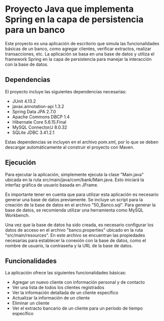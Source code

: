 # Proyecto Java que implementa Spring en la capa de persistencia para un banco
Este proyecto es una aplicación de escritorio que simula las funcionalidades básicas de un banco, como agregar clientes, verificar extractos, realizar transacciones, etc. La aplicación se basa en una base de datos y utiliza el framework Spring en la capa de persistencia para manejar la interacción con la base de datos.

## Dependencias
El proyecto incluye las siguientes dependencias necesarias:

- JUnit 4.13.2
- javax.annotation-api 1.3.2
- Spring Data JPA 2.7.0
- Apache Commons DBCP 1.4
- Hibernate Core 5.6.15.Final
- MySQL Connector/J 8.0.32
- SQLite JDBC 3.41.2.1

Estas dependencias se incluyen en el archivo pom.xml, por lo que se deben descargar automáticamente al construir el proyecto con Maven.

## Ejecución
Para ejecutar la aplicación, simplemente ejecuta la clase "Main.java" ubicada en la ruta src/main/java/com/bank/Main.java. Esto iniciará la interfaz gráfica de usuario basada en JFrame.

Es importante tener en cuenta que para utilizar esta aplicación es necesario generar una base de datos previamente. Se incluye un script para la creación de la base de datos en el archivo "50_Banco.sql". Para generar la base de datos, se recomienda utilizar una herramienta como MySQL Workbench.

Una vez que la base de datos ha sido creada, es necesario configurar los datos de acceso en el archivo "banco.properties" ubicado en la ruta "src/main/resources". En este archivo se encuentran las propiedades necesarias para establecer la conexión con la base de datos, como el nombre de usuario, la contraseña y la URL de la base de datos.

## Funcionalidades
La aplicación ofrece las siguientes funcionalidades básicas:

- Agregar un nuevo cliente con información personal y de contacto
- Ver una lista de todos los clientes registrados
- Ver la información detallada de un cliente específico
- Actualizar la información de un cliente
- Eliminar un cliente
- Ver el extracto bancario de un cliente para un período de tiempo específico
